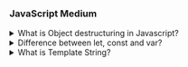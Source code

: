 ### JavaScript Medium

<details>
<summary>What is Object destructuring in Javascript?</summary>

Object destructuring is the special feature in JavaScript. It is a convenient way to extract data from JavaScript objects and assign them to the variable in more readable way.

Object destructuring allows you to write less code and make it more readable, especially when working with objects with many properties.

Object destructuring provides shorthand syntax to extracting value from the objects and array.

**Syntax :**

```js
const {} = objectName;
```

**Example :**

```js showLineNumbers=true
const student = {
  name: "Yogita",
  age: "21",
  city: "Pune",
};

// Without destructuring

const name = student.name;
const age = student.age;
const city = student.city;

// With destructuring

const { name, age, city } = student;

console.log(name); // Output: Yogita
console.log(age); // Output: 21
console.log(city); // Output: Pune
```

In the above example, we created an object `student` with properties name, age, and city. Then, we used object destructuring to create variables `name`, `age`, and `city` and assigned them the corresponding values from the `student` object.

</details>

<details>

<summary>Difference between let, const and var?</summary>

Firstly we will look about the difference between **let**, **const**. **let** & **const** both keywords are used to declare a variable.

**const**: So when we declare variable using const keyword let's say `const a;` so at that time of decleration and initialization is compulsary. `const a = 20;` later we can not change the value of const declare variable.

**let**: On the other hand when we declare variable using let keyword, we can declare it first, then later we can assign the value. We can do both things at the same time declaring and assigning & we can change the value of variable that are declare using let keyword.

**var**: So var is completly different as compare to this two keyword `let` & `const`, & it is not recommended to use var keyword the reason is we can redeclared it and reinitialized. So var is similar to let assigning multiple values is allowed but dangerous characteristic is we redeclare the variables which ar created using **var** keyword.

</details>

<details>
<summary>What is Template String?</summary>
Template string is just string in Javascript. We declare template string using `(backtik)`. Now inside this template string we can inject value of variable using placeholder. And we can create placeholder using $ doller curly bracket open close and inside this placeholder we write the name of variable. So whenver We use this string along with other strings it will consider value of variable.

**Example:**

```js showLineNumbers=true
let name = "RTC";
console.log(`Hello ${name}`);
```

**Output**

> Hello RTC

</details>
